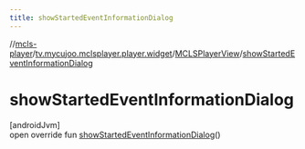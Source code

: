 ```yaml
---
title: showStartedEventInformationDialog
---
```

//[mcls-player](../../../index.html)/[tv.mycujoo.mclsplayer.player.widget](../index.html)/[MCLSPlayerView](index.html)/[showStartedEventInformationDialog](show-started-event-information-dialog.html)



# showStartedEventInformationDialog



[androidJvm]\
open override fun [showStartedEventInformationDialog](show-started-event-information-dialog.html)()




